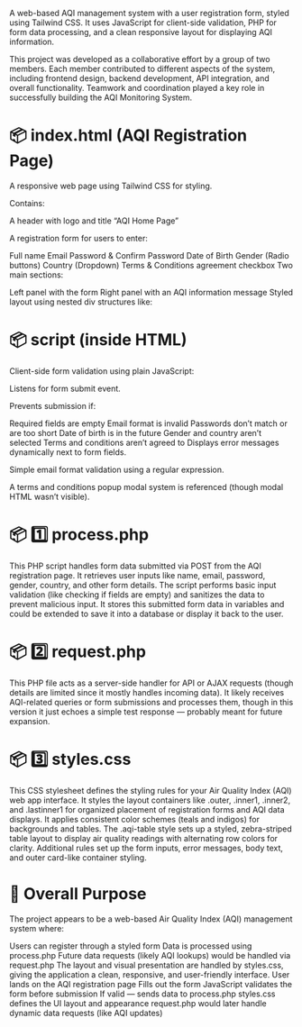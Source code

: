 A web-based AQI management system with a user registration form, styled using Tailwind CSS. It uses JavaScript for client-side validation, PHP for form data processing, and a clean responsive layout for displaying AQI information.

This project was developed as a collaborative effort by a group of two members. Each member contributed to different aspects of the system, including frontend design, backend development, API integration, and overall functionality. Teamwork and coordination played a key role in successfully building the AQI Monitoring System.

# 📦 index.html (AQI Registration Page)
A responsive web page using Tailwind CSS for styling.

Contains:

A header with logo and title “AQI Home Page”

A registration form for users to enter:

Full name
Email
Password & Confirm Password
Date of Birth
Gender (Radio buttons)
Country (Dropdown)
Terms & Conditions agreement checkbox
Two main sections:

Left panel with the form
Right panel with an AQI information message
Styled layout using nested div structures like:


# 📦 script (inside HTML)
Client-side form validation using plain JavaScript:

Listens for form submit event.

Prevents submission if:

Required fields are empty
Email format is invalid
Passwords don’t match or are too short
Date of birth is in the future
Gender and country aren’t selected
Terms and conditions aren’t agreed to
Displays error messages dynamically next to form fields.

Simple email format validation using a regular expression.

A terms and conditions popup modal system is referenced (though modal HTML wasn’t visible).

# 📦 1️⃣ process.php
This PHP script handles form data submitted via POST from the AQI registration page.
It retrieves user inputs like name, email, password, gender, country, and other form details.
The script performs basic input validation (like checking if fields are empty) and sanitizes the data to prevent malicious input.
It stores this submitted form data in variables and could be extended to save it into a database or display it back to the user.

# 📦 2️⃣ request.php
This PHP file acts as a server-side handler for API or AJAX requests (though details are limited since it mostly handles incoming data).
It likely receives AQI-related queries or form submissions and processes them, though in this version it just echoes a simple test response — probably meant for future expansion.

# 📦 3️⃣ styles.css
This CSS stylesheet defines the styling rules for your Air Quality Index (AQI) web app interface.
It styles the layout containers like .outer, .inner1, .inner2, and .lastinner1 for organized placement of registration forms and AQI data displays.
It applies consistent color schemes (teals and indigos) for backgrounds and tables.
The .aqi-table style sets up a styled, zebra-striped table layout to display air quality readings with alternating row colors for clarity.
Additional rules set up the form inputs, error messages, body text, and outer card-like container styling.

# 📌 Overall Purpose
The project appears to be a web-based Air Quality Index (AQI) management system where:

Users can register through a styled form
Data is processed using process.php
Future data requests (likely AQI lookups) would be handled via request.php
The layout and visual presentation are handled by styles.css, giving the application a clean, responsive, and user-friendly interface.
User lands on the AQI registration page
Fills out the form
JavaScript validates the form before submission
If valid — sends data to process.php
styles.css defines the UI layout and appearance
request.php would later handle dynamic data requests (like AQI updates)

